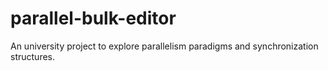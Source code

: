 # parallel-bulk-editor
An university project to explore parallelism paradigms and synchronization structures.
